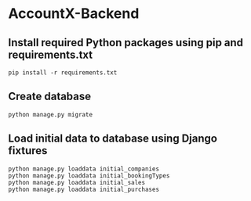 # AccountX-Backend

## Install required Python packages using pip and requirements.txt
```shell
pip install -r requirements.txt
```

## Create database
```shell
python manage.py migrate
```

## Load initial data to database using Django fixtures 
```shell
python manage.py loaddata initial_companies
python manage.py loaddata initial_bookingTypes
python manage.py loaddata initial_sales
python manage.py loaddata initial_purchases
```
